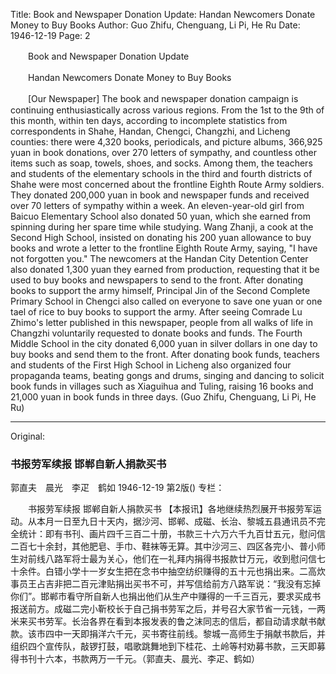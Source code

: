 Title: Book and Newspaper Donation Update: Handan Newcomers Donate Money to Buy Books
Author: Guo Zhifu, Chenguang, Li Pi, He Ru
Date: 1946-12-19
Page: 2

　　Book and Newspaper Donation Update

　　Handan Newcomers Donate Money to Buy Books

　　[Our Newspaper] The book and newspaper donation campaign is continuing enthusiastically across various regions. From the 1st to the 9th of this month, within ten days, according to incomplete statistics from correspondents in Shahe, Handan, Chengci, Changzhi, and Licheng counties: there were 4,320 books, periodicals, and picture albums, 366,925 yuan in book donations, over 270 letters of sympathy, and countless other items such as soap, towels, shoes, and socks. Among them, the teachers and students of the elementary schools in the third and fourth districts of Shahe were most concerned about the frontline Eighth Route Army soldiers. They donated 200,000 yuan in book and newspaper funds and received over 70 letters of sympathy within a week. An eleven-year-old girl from Baicuo Elementary School also donated 50 yuan, which she earned from spinning during her spare time while studying. Wang Zhanji, a cook at the Second High School, insisted on donating his 200 yuan allowance to buy books and wrote a letter to the frontline Eighth Route Army, saying, "I have not forgotten you." The newcomers at the Handan City Detention Center also donated 1,300 yuan they earned from production, requesting that it be used to buy books and newspapers to send to the front. After donating books to support the army himself, Principal Jin of the Second Complete Primary School in Chengci also called on everyone to save one yuan or one tael of rice to buy books to support the army. After seeing Comrade Lu Zhimo's letter published in this newspaper, people from all walks of life in Changzhi voluntarily requested to donate books and funds. The Fourth Middle School in the city donated 6,000 yuan in silver dollars in one day to buy books and send them to the front. After donating book funds, teachers and students of the First High School in Licheng also organized four propaganda teams, beating gongs and drums, singing and dancing to solicit book funds in villages such as Xiaguihua and Tuling, raising 16 books and 21,000 yuan in book funds in three days. (Guo Zhifu, Chenguang, Li Pi, He Ru)



<hr /> 

Original: 


### 书报劳军续报  邯郸自新人捐款买书
郭直夫　晨光　李疋　鹤如
1946-12-19
第2版()
专栏：

　　书报劳军续报
    邯郸自新人捐款买书
    【本报讯】各地继续热烈展开书报劳军运动。从本月一日至九日十天内，据沙河、邯郸、成磁、长治、黎城五县通讯员不完全统计：即有书刊、画片四千三百二十册，书款三十六万六千九百廿五元，慰问信二百七十余封，其他肥皂、手巾、鞋袜等无算。其中沙河三、四区各完小、普小师生对前线八路军将士最为关心，他们在一礼拜内捐得书报款廿万元，收到慰问信七十余件。白错小学十一岁女生把在念书中抽空纺织赚得的五十元也捐出来。二高炊事员王占吉非把二百元津贴捐出买书不可，并写信给前方八路军说：“我没有忘掉你们”。邯郸市看守所自新人也捐出他们从生产中赚得的一千三百元，要求买成书报送前方。成磁二完小靳校长于自己捐书劳军之后，并号召大家节省一元钱，一两米来买书劳军。长治各界在看到本报发表的鲁之沫同志的信后，都自动请求献书献款。该市四中一天即捐洋六千元，买书寄往前线。黎城一高师生于捐献书款后，并组织四个宣传队，敲锣打鼓，唱歌跳舞地到下桂花、土岭等村劝募书款，三天即募得书刊十六本，书款两万一千元。（郭直夫、晨光、李疋、鹤如）
